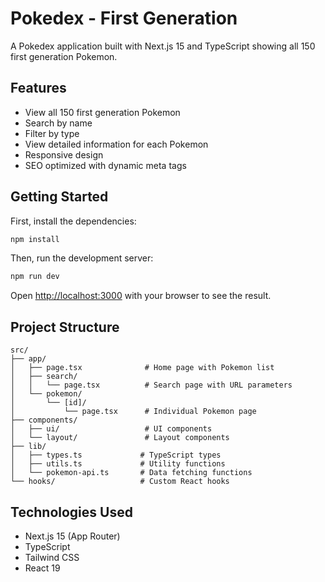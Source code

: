 # Pokedex - First Generation

A Pokedex application built with Next.js 15 and TypeScript showing all 150 first generation Pokemon.

## Features

- View all 150 first generation Pokemon
- Search by name
- Filter by type
- View detailed information for each Pokemon
- Responsive design
- SEO optimized with dynamic meta tags

## Getting Started

First, install the dependencies:

```bash
npm install
```

Then, run the development server:

```bash
npm run dev
```

Open [http://localhost:3000](http://localhost:3000) with your browser to see the result.

## Project Structure

```
src/
├── app/
│   ├── page.tsx              # Home page with Pokemon list
│   ├── search/
│   │   └── page.tsx          # Search page with URL parameters
│   └── pokemon/
│       └── [id]/
│           └── page.tsx      # Individual Pokemon page
├── components/
│   ├── ui/                   # UI components
│   └── layout/               # Layout components
├── lib/
│   ├── types.ts             # TypeScript types
│   ├── utils.ts             # Utility functions
│   └── pokemon-api.ts       # Data fetching functions
└── hooks/                   # Custom React hooks
```

## Technologies Used

- Next.js 15 (App Router)
- TypeScript
- Tailwind CSS
- React 19
